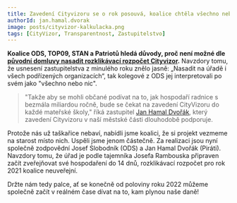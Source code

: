 ```yaml
---
title: Zavedení Cityvizoru se o rok posouvá, koalice chtěla všechno nebo nic
authorId: jan.hamal.dvorak
image: posts/cityvizor-kalkulacka.png
tags: [CityVizor, Transparentnost, Zastupitelstvo]
---
```


**Koalice ODS, TOP09, STAN a Patriotů hledá důvody, proč není možné dle [původní domluvy nasadit rozklikávací rozpočet Cityvizor](https://praha8.pirati.cz/aktuality/prosadili-jsme-cityvizor.html).** Navzdory tomu, že usnesení zastupitelstva z minulého roku znělo jasně: „Nasadit na úřadě i všech podřízených organizacích“, tak kolegové z ODS jej interpretovali po svém jako "všechno nebo nic".

>"Takže aby se mohli občané podívat na to, jak hospodaří radnice s bezmála miliardou ročně, bude se čekat na zavedení CityVizoru do každé mateřské školy," říká zastupitel [Jan Hamal Dvořák](https://praha8.pirati.cz/lide/jan-hamal-dvorak.html), který zavedení Cityvizoru v naší městské části dlouhodobě podporuje. 

Protože nás už taškařice nebaví, nabídli jsme koalici, že si projekt vezmeme na starost místo nich. Uspěli jsme jenom částečně. Za realizaci jsou nyní společně zodpovědní Josef Slobodník (ODS) a Jan Hamal Dvořák (Piráti). Navzdory tomu, že úřad je podle tajemníka Josefa Rambouska připraven začít zveřejňovat své hospodaření do 14 dnů, rozklikávací rozpočet pro rok 2021 koalice neuveřejní.

Držte nám tedy palce, ať se konečně od poloviny roku 2022 můžeme společně začít v reálném čase dívat na to, kam plynou naše daně! 

